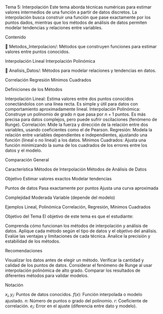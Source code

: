 Tema 5: Interpolación
Este tema aborda técnicas numéricas para estimar valores intermedios de una función a partir de datos discretos. La interpolación busca construir una función que pase exactamente por los puntos dados, mientras que los métodos de análisis de datos permiten modelar tendencias y relaciones entre variables.

Contenido

📁 Metodos_Interpolacion/: Métodos que construyen funciones para estimar valores entre puntos conocidos.

Interpolación Lineal
Interpolación Polinómica


📁 Analisis_Datos/: Métodos para modelar relaciones y tendencias en datos.

Correlación
Regresión
Mínimos Cuadrados




Definiciones de los Métodos

Interpolación Lineal: Estima valores entre dos puntos conocidos conectándolos con una línea recta. Es simple y útil para datos con comportamiento aproximadamente lineal.
Interpolación Polinómica: Construye un polinomio de grado $n$ que pasa por $n+1$ puntos. Es más precisa para datos complejos, pero puede sufrir oscilaciones (fenómeno de Runge).
Correlación: Mide la fuerza y dirección de la relación entre dos variables, usando coeficientes como el de Pearson.
Regresión: Modela la relación entre variables dependientes e independientes, ajustando una función (lineal o no lineal) a los datos.
Mínimos Cuadrados: Ajusta una función minimizando la suma de los cuadrados de los errores entre los datos y el modelo.


Comparación General



Característica
Métodos de Interpolación
Métodos de Análisis de Datos



Objetivo
Estimar valores exactos
Modelar tendencias


Puntos de datos
Pasa exactamente por puntos
Ajusta una curva aproximada


Complejidad
Moderada
Variable (depende del modelo)


Ejemplos
Lineal, Polinómica
Correlación, Regresión, Mínimos Cuadrados



Objetivo del Tema
El objetivo de este tema es que el estudiante:

Comprenda cómo funcionan los métodos de interpolación y análisis de datos.
Aplique cada método según el tipo de datos y el objetivo del análisis.
Evalúe las ventajas y limitaciones de cada técnica.
Analice la precisión y estabilidad de los métodos.


Recomendaciones

Visualizar los datos antes de elegir un método.
Verificar la cantidad y calidad de los puntos de datos.
Considerar el fenómeno de Runge al usar interpolación polinómica de alto grado.
Comparar los resultados de diferentes métodos para validar modelos.


Notación

$x_i, y_i$: Puntos de datos conocidos.
$f(x)$: Función interpolada o modelo ajustado.
$n$: Número de puntos o grado del polinomio.
$r$: Coeficiente de correlación.
$e_i$: Error en el ajuste (diferencia entre dato y modelo).

